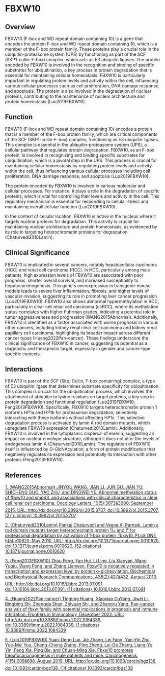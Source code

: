 # FBXW10

## Overview
FBXW10 (F-box and WD repeat domain containing 10) is a gene that encodes the protein F-box and WD repeat domain containing 10, which is a member of the F-box protein family. These proteins play a crucial role in the ubiquitin-proteasome system (UPS) by functioning as part of the SCF (SKP1-cullin-F-box) complex, which acts as E3 ubiquitin ligases. The protein encoded by FBXW10 is involved in the recognition and binding of specific substrates for ubiquitination, a key process in protein degradation that is essential for maintaining cellular homeostasis. FBXW10 is particularly important in regulating protein levels and activity within the cell, influencing various cellular processes such as cell proliferation, DNA damage response, and apoptosis. The protein is also involved in the degradation of nuclear proteins, contributing to the maintenance of nuclear architecture and protein homeostasis (Luo2019FBXW10).

## Function
FBXW10 (F-box and WD repeat domain containing 10) encodes a protein that is a member of the F-box protein family, which are critical components of the SCF (SKP1-cullin-F-box) complex, functioning as E3 ubiquitin ligases. This complex is essential in the ubiquitin-proteasome system (UPS), a cellular pathway that regulates protein degradation. FBXW10, as an F-box protein, is involved in recognizing and binding specific substrates for ubiquitination, which is a pivotal step in the UPS. This process is crucial for maintaining cellular homeostasis by regulating protein levels and activity within the cell, thus influencing various cellular processes including cell proliferation, DNA damage response, and apoptosis (Luo2019FBXW10).

The protein encoded by FBXW10 is involved in various molecular and cellular processes. For instance, it plays a role in the degradation of specific proteins, which is vital for controlling their levels and activity in the cell. This regulatory mechanism is essential for responding to cellular stress and maintaining overall cellular function (Luo2019FBXW10).

In the context of cellular location, FBXW10 is active in the nucleus where it targets nuclear proteins for degradation. This activity is crucial for maintaining nuclear architecture and protein homeostasis, as evidenced by its role in targeting heterochromatin proteins for degradation (Chaturvedi2010Lamin).

## Clinical Significance
FBXW10 is implicated in several cancers, notably hepatocellular carcinoma (HCC) and renal cell carcinoma (RCC). In HCC, particularly among male patients, high expression levels of FBXW10 are associated with poor prognosis, shorter overall survival, and increased susceptibility to hepatocarcinogenesis. This gene's overexpression in transgenic mouse models leads to severe liver inflammation, fibrosis, and higher levels of vascular invasion, suggesting its role in promoting liver cancer progression (Luo2019FBXW10). FBXW10 also shows abnormal hypermethylation in RCC, particularly in clear cell renal cell carcinoma (ccRCC), where its methylation status correlates with higher Fuhrman grades, indicating a potential role in tumor aggressiveness and progression (WANG2015Abnormal). Additionally, FBXW10 is identified as a factor associated with worse prognosis in various other cancers, including kidney renal clear cell carcinoma and kidney renal papillary cell carcinoma, highlighting its broader impact across different cancer types (Huang2022Pan-cancer). These findings underscore the clinical significance of FBXW10 in cancer, suggesting its potential as a diagnostic and therapeutic target, especially in gender and cancer-type specific contexts.

## Interactions
FBXW10 is part of the SCF (Skp, Cullin, F-box containing) complex, a type of E3 ubiquitin ligase that determines substrate specificity for ubiquitination. This complex is crucial for the ubiquitination process, which involves the attachment of ubiquitin to lysine residues on target proteins, a key step in protein degradation and functional regulation (Luo2019FBXW10; Feng2013FBXW10). Specifically, FBXW10 targets heterochromatin protein 1 isoforms HP1a and HP1b for proteasomal degradation, selectively interacting with these isoforms without affecting HP1c. This selective degradation process is activated by lamin A rod domain mutants, which upregulate FBXW10 expression (Chaturvedi2010Lamin). Additionally, FBXW10 is involved in the cytoplasmic dispersal of emerin, suggesting an impact on nuclear envelope structure, although it does not alter the levels of endogenous lamin A (Chaturvedi2010Lamin). The regulation of FBXW10 itself is influenced by O-GlcNAcylation, a form of protein modification that negatively regulates its expression and potentially its interaction with other proteins (Feng2013FBXW10).


## References


[1. (WANG2015Abnormal) JINYOU WANG, JIAN LI, JUN GU, JIAN YU, SHICHENG GUO, YAO ZHU, and DINGWEI YE. Abnormal methylation status of fbxw10 and smpd3, and associations with clinical characteristics in clear cell renal cell carcinoma. Oncology Letters, 10(5):3073â3080, September 2015. URL: http://dx.doi.org/10.3892/ol.2015.3707, doi:10.3892/ol.2015.3707. (27 citations) 10.3892/ol.2015.3707](https://doi.org/10.3892/ol.2015.3707)

[2. (Chaturvedi2010Lamin) Pankaj Chaturvedi and Veena K. Parnaik. Lamin a rod domain mutants target heterochromatin protein 1Î± and Î² for proteasomal degradation by activation of f-box protein, fbxw10. PLoS ONE, 5(5):e10620, May 2010. URL: http://dx.doi.org/10.1371/journal.pone.0010620, doi:10.1371/journal.pone.0010620. (52 citations) 10.1371/journal.pone.0010620](https://doi.org/10.1371/journal.pone.0010620)

[3. (Feng2013FBXW10) Zhou Feng, Yan Hui, Li Ling, Liu Xiaoyan, Wang Yuqiu, Wang Peng, and Zhang Lianwen. Fbxw10 is negatively regulated in transcription and expression level by protein o-glcnacylation. Biochemical and Biophysical Research Communications, 438(2):427â432, August 2013. URL: http://dx.doi.org/10.1016/j.bbrc.2013.07.091, doi:10.1016/j.bbrc.2013.07.091. (11 citations) 10.1016/j.bbrc.2013.07.091](https://doi.org/10.1016/j.bbrc.2013.07.091)

[4. (Huang2022Pan-cancer) Tingting Huang, XIaoxiao OuYang, Jiwei Li, Bingbing Shi, Zhengda Shan, Zhiyuan Shi, and Zhangru Yang. Pan-cancer analysis of fbxw family with potential implications in prognosis and immune infiltration. Frontiers in Immunology, December 2022. URL: http://dx.doi.org/10.3389/fimmu.2022.1084339, doi:10.3389/fimmu.2022.1084339. (1 citations) 10.3389/fimmu.2022.1084339](https://doi.org/10.3389/fimmu.2022.1084339)

[5. (Luo2019FBXW10) Yuan-Deng Luo, Jie Zhang, Lei Fang, Yan-Yin Zhu, Yue-Mei You, Cheng-Cheng Zhang, Ping Zheng, Lei-Da Zhang, Liang-Yu Yin, Feng Xia, Ping Bie, and Chuan-Ming Xie. Fbxw10 promotes hepatocarcinogenesis in male patients and mice. Carcinogenesis, 41(5):689â698, August 2019. URL: http://dx.doi.org/10.1093/carcin/bgz138, doi:10.1093/carcin/bgz138. (14 citations) 10.1093/carcin/bgz138](https://doi.org/10.1093/carcin/bgz138)